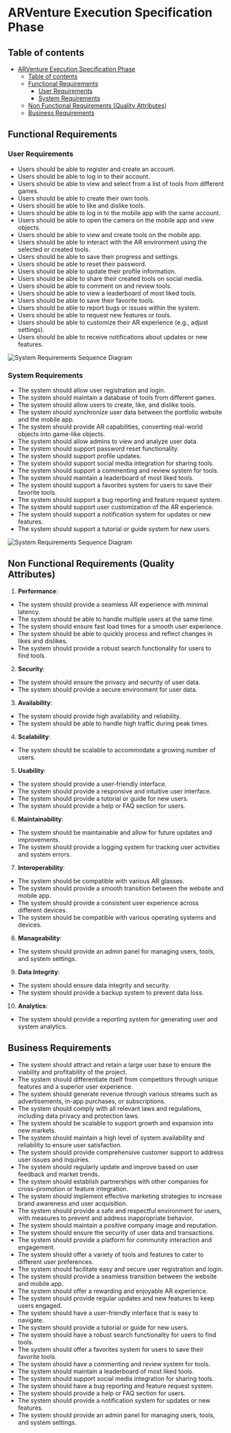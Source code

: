 # ARVenture Execution Specification Phase

## Table of contents
- [ARVenture Execution Specification Phase](#arventure-execution-specification-phase)
  - [Table of contents](#table-of-contents)
  - [Functional Requirements](#functional-requirements)
    - [User Requirements](#user-requirements)
    - [System Requirements](#system-requirements)
  - [Non Functional Requirements (Quality Attributes)](#non-functional-requirements-quality-attributes)
  - [Business Requirements](#business-requirements)


## Functional Requirements
### User Requirements
- Users should be able to register and create an account.
- Users should be able to log in to their account.
- Users should be able to view and select from a list of tools from different games.
- Users should be able to create their own tools.
- Users should be able to like and dislike tools.
- Users should be able to log in to the mobile app with the same account.
- Users should be able to open the camera on the mobile app and view objects.
- Users should be able to view and create tools on the mobile app.
- Users should be able to interact with the AR environment using the selected or created tools.
- Users should be able to save their progress and settings.
- Users should be able to reset their password.
- Users should be able to update their profile information.
- Users should be able to share their created tools on social media.
- Users should be able to comment on and review tools.
- Users should be able to view a leaderboard of most liked tools.
- Users should be able to save their favorite tools.
- Users should be able to report bugs or issues within the system.
- Users should be able to request new features or tools.
- Users should be able to customize their AR experience (e.g., adjust settings).
- Users should be able to receive notifications about updates or new features.

![System Requirements Sequence Diagram](../assets/specification/user-usecase.png)

### System Requirements
- The system should allow user registration and login.
- The system should maintain a database of tools from different games.
- The system should allow users to create, like, and dislike tools.
- The system should synchronize user data between the portfolio website and the mobile app.
- The system should provide AR capabilities, converting real-world objects into game-like objects.
- The system should allow admins to view and analyze user data.
- The system should support password reset functionality.
- The system should support profile updates.
- The system should support social media integration for sharing tools.
- The system should support a commenting and review system for tools.
- The system should maintain a leaderboard of most liked tools.
- The system should support a favorites system for users to save their favorite tools.
- The system should support a bug reporting and feature request system.
- The system should support user customization of the AR experience.
- The system should support a notification system for updates or new features.
- The system should support a tutorial or guide system for new users.

![System Requirements Sequence Diagram](../assets/specification/system-seq.png)

## Non Functional Requirements (Quality Attributes)
1. **Performance**:

- The system should provide a seamless AR experience with minimal latency.
- The system should be able to handle multiple users at the same time.
- The system should ensure fast load times for a smooth user experience.
- The system should be able to quickly process and reflect changes in likes and dislikes.
- The system should provide a robust search functionality for users to find tools.

2. **Security**:

- The system should ensure the privacy and security of user data.
- The system should provide a secure environment for user data.

3. **Availability**:

- The system should provide high availability and reliability.
- The system should be able to handle high traffic during peak times.

4. **Scalability**:

- The system should be scalable to accommodate a growing number of users.

5. **Usability**:

- The system should provide a user-friendly interface.
- The system should provide a responsive and intuitive user interface.
- The system should provide a tutorial or guide for new users.
- The system should provide a help or FAQ section for users.

6. **Maintainability**:

- The system should be maintainable and allow for future updates and improvements.
- The system should provide a logging system for tracking user activities and system errors.

7. **Interoperability**:

- The system should be compatible with various AR glasses.
- The system should provide a smooth transition between the website and mobile app.
- The system should provide a consistent user experience across different devices.
- The system should be compatible with various operating systems and devices.

8. **Manageability**:

- The system should provide an admin panel for managing users, tools, and system settings.

9. **Data Integrity**:

- The system should ensure data integrity and security.
- The system should provide a backup system to prevent data loss.

10. **Analytics**:

- The system should provide a reporting system for generating user and system analytics.


## Business Requirements
- The system should attract and retain a large user base to ensure the viability and profitability of the project.
- The system should differentiate itself from competitors through unique features and a superior user experience.
- The system should generate revenue through various streams such as advertisements, in-app purchases, or subscriptions.
- The system should comply with all relevant laws and regulations, including data privacy and protection laws.
- The system should be scalable to support growth and expansion into new markets.
- The system should maintain a high level of system availability and reliability to ensure user satisfaction.
- The system should provide comprehensive customer support to address user issues and inquiries.
- The system should regularly update and improve based on user feedback and market trends.
- The system should establish partnerships with other companies for cross-promotion or feature integration.
- The system should implement effective marketing strategies to increase brand awareness and user acquisition.
- The system should provide a safe and respectful environment for users, with measures to prevent and address inappropriate behavior.
- The system should maintain a positive company image and reputation.
- The system should ensure the security of user data and transactions.
- The system should provide a platform for community interaction and engagement.
- The system should offer a variety of tools and features to cater to different user preferences.
- The system should facilitate easy and secure user registration and login.
- The system should provide a seamless transition between the website and mobile app.
- The system should offer a rewarding and enjoyable AR experience.
- The system should provide regular updates and new features to keep users engaged.
- The system should have a user-friendly interface that is easy to navigate.
- The system should provide a tutorial or guide for new users.
- The system should have a robust search functionality for users to find tools.
- The system should offer a favorites system for users to save their favorite tools.
- The system should have a commenting and review system for tools.
- The system should maintain a leaderboard of most liked tools.
- The system should support social media integration for sharing tools.
- The system should have a bug reporting and feature request system.
- The system should provide a help or FAQ section for users.
- The system should provide a notification system for updates or new features.
- The system should provide an admin panel for managing users, tools, and system settings.
